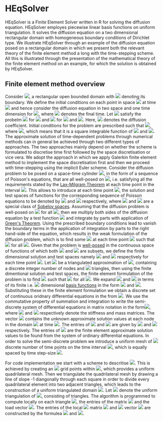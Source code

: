# HEqSolver
HEqSolver is a Finite Element Solver written in R for solving the diffusion equation. HEqSolver employes piecewise linear basis functions on uniform triangulation. It solves the diffusion equation on a two dimensional rectangular domain with homogeneous boundary conditions of Dirichlet type. We illustrate HEqSolver through an example of the diffusion equation posed on a rectangular domain in which we present both the relevant theory of the finite element method a long with the time-stepping scheme. All this is illustrated through the presentation of the mathematical theory of the finite element method on an example, for which the solution is obtained by HEqSolver. 
## Finite element method overview
Consider <img src="https://latex.codecogs.com/svg.latex?\Large&space;\Omega=(0\,\,\,1)\times(0\,\,\,1)\subset\mathbb{R}^2"/>, a rectangular open bounded domain with <img src="https://latex.codecogs.com/svg.latex?\Large&space;\partial\Omega\subset\mathbb{R}^2"/> denoting its boundary. We define the initial conditions on each point in space <img src="https://latex.codecogs.com/svg.latex?\Large&space;(x,y)\in\Omega"/> at time <img src="https://latex.codecogs.com/svg.latex?\Large&space;t=0"/> and hence consider the diffusion equation in two space and one time dimension for <img src="https://latex.codecogs.com/svg.latex?\Large&space;0<t\leq\,T_{max}"/>, where <img src="https://latex.codecogs.com/svg.latex?\Large&space;T_{max}"/> denotes the final time.  Let <img src="https://latex.codecogs.com/svg.latex?\Large&space;u(x,y,t)"/> satisfy the probelm <img src="https://latex.codecogs.com/svg.latex?\Large&space;\frac{\partial\,u}{\partial\,t}=D\Delta\,u(x,y)"/> for <img src="https://latex.codecogs.com/svg.latex?\Large&space;\!(x,y)\in\Omega,\,\,\,t\in(0\,\,\,T_{max}\]"/> and <img src="https://latex.codecogs.com/svg.latex?\Large&space;u(x,y,t)=0"/> for <img src="https://latex.codecogs.com/svg.latex?\Large&space;\quad(x,y)\in\partial\Omega"/> and <img src="https://latex.codecogs.com/svg.latex?\Large&space;t>0"/>. Here, <img src="https://latex.codecogs.com/svg.latex?\Large&space;D>0"/> denotes the diffusion coefficient. Initial conditions for the problem are prescribed such that <img src="https://latex.codecogs.com/svg.latex?\Large&space;u(x,y,0)=u_0(x,y)"/>, where <img src="https://latex.codecogs.com/svg.latex?\Large&space;u_0(x,y)\in\mathbb{L}_2(\Omega)"/>, which means that it is a square integrable function of <img src="https://latex.codecogs.com/svg.latex?\Large&space;x"/> and <img src="https://latex.codecogs.com/svg.latex?\Large&space;y"/>. The approximate solution of time-dependent problems through numerical methods can in general be achieved through two different types of approaches. The two approaches mainly depend on whether the scheme is formulated to discretise time first followed by the space discretisation or vice vera. We adopt the approach in which we apply Galerkin finite element method to implement the space discretisation first and then we proceed with time-stepping using the implicit Euler scheme. Consider the diffusion problem to be posed on a space-time cylinder <img src="https://latex.codecogs.com/svg.latex?\Large&space;\Omega\times(0\,\,\,T_{max}\]"/>, in the form of a sequence of Poisson's equations, that are all well-posed on <img src="https://latex.codecogs.com/svg.latex?\Large&space;\Omega"/>, i.e. satisfying all the requirements stated by the [Lax-Milgram Theorem](http://mathworld.wolfram.com/Lax-MilgramTheorem.html) at each time point in the interval <img src="https://latex.codecogs.com/svg.latex?\Large&space;(0\,\,\,T_{max}\]"/>. 
This allows to introduce at each time point <img src="https://latex.codecogs.com/svg.latex?\Large&space;t"/>, the solution and test spaces of functions for the corresponding sequence of Poisson equations to be denoted by <img src="https://latex.codecogs.com/svg.latex?\Large&space;H^1_{\Omega}=\{w\in\,H^1:\|w(x,y)\|^2<\infty,\,\|\nabla\,w(x,y)\|^2<\infty\}"/> and <img src="https://latex.codecogs.com/svg.latex?\Large&space;H^1_{\Omega_0}=\{w\in\,H^1:\,w(x,y)=0,\;\,x,y\in\partial\Omega\}"/> respectively, where <img src="https://latex.codecogs.com/svg.latex?\Large&space;H^1_{\Omega}"/> and <img src="https://latex.codecogs.com/svg.latex?\Large&space;H^1_{\Omega_0}"/> are a special class of [Sobelov spaces](https://en.wikipedia.org/wiki/Hilbert_space). Assuming that the diffusion problem is well-posed on <img src="https://latex.codecogs.com/svg.latex?\Large&space;\Omega"/> for all <img src="https://latex.codecogs.com/svg.latex?\Large&space;0<t\leq\,T"/>, then we multiply both sides of the diffusion equation by a test function <img src="https://latex.codecogs.com/svg.latex?\Large&space;w(x,y)\in\,H^1_{\Omega_0}"/> and integrate by parts with application of [Green's Theorem](https://en.wikipedia.org/wiki/Green%27s_theorem). Using the prescribed boundary conditions lead to vanish the boundary terms in the application of integration by parts to the right hand-side of the equation, which results in the weak formulation of the diffusion problem, which is to find some <img src="https://latex.codecogs.com/svg.latex?\Large&space;u\in\,H^1_{\Omega}"/> at each time point <img src="https://latex.codecogs.com/svg.latex?\Large&space;t"/>  such that <img src="https://latex.codecogs.com/svg.latex?\Large&space;\int_{\Omega}\frac{\partial\,u}{\partial\,t}w\,dxdy=-D\int_{\Omega}\nabla\,u\,\cdot\nabla\,w\,dxdy"/> for all <img src="https://latex.codecogs.com/svg.latex?\Large&space;w\in\,H^1_{\Omega_0}"/>. Given that the problem is [well-posed](https://en.wikipedia.org/wiki/Well-posed_problem) in the continuous space of functions of which both <img src="https://latex.codecogs.com/svg.latex?\Large&space;H^1_{\Omega}"/> and <img src="https://latex.codecogs.com/svg.latex?\Large&space;H^1_{\Omega_0}"/> are subsets, we define the finite dimensional solution and test spaces namely <img src="https://latex.codecogs.com/svg.latex?\Large&space;V^h\subset\,H^1_{\Omega}"/> and <img src="https://latex.codecogs.com/svg.latex?\Large&space;V_0^h\subset\,H^1_{\Omega_0}"/> respectively for each time point <img src="https://latex.codecogs.com/svg.latex?\Large&space;t"/>. Let <img src="https://latex.codecogs.com/svg.latex?\Large&space;\Omega^h"/> be a triangulated approximation of <img src="https://latex.codecogs.com/svg.latex?\Large&space;\Omega"/>, containing a discrete integer number of nodes and <img src="https://latex.codecogs.com/svg.latex?\Large&space;K"/> triangles, then using the finite dimentional solution and test spaces, the finite element formulation of the problem is to find <img src="https://latex.codecogs.com/svg.latex?\Large&space;u^h\in\,V^h"/> such that <img src="https://latex.codecogs.com/svg.latex?\Large&space;\int_{\Omega^h}\frac{\partial\,u}{\partial\,t}w^h\,dxdy=-D\int_{\Omega^h}\nabla\,u\cdot\nabla\,w\,dxdy"/> for all <img src="https://latex.codecogs.com/svg.latex?\Large&space;\,w^h\in\,V_0^h"/>.  We expand <img src="https://latex.codecogs.com/svg.latex?\Large&space;u^h"/> and <img src="https://latex.codecogs.com/svg.latex?\Large&space;w^h"/> in terms of its finite i.e. <img src="https://latex.codecogs.com/svg.latex?\Large&space;N"/> dimensional [basis functions](https://en.wikipedia.org/wiki/Basis_function) in the form <img src="https://latex.codecogs.com/svg.latex?\Large&space;u^h=\sum_{i=1}^N\,U_i\phi_i"/> and <img src="https://latex.codecogs.com/svg.latex?\Large&space;w^h=\sum_{j=1}^N\,\phi_j"/>. Substituting these in the finite element formulation we obtain a discrete set of continuous oridnary differential equations in the from <img src="https://latex.codecogs.com/svg.latex?\Large&space;\frac{d}{dt}\Big(\int_{\Omega}\sum_{i=1}^NU_i(t)\phi_i\sum_{j=1}^N\phi_j\,dxdy\Big)=-D\int_{\Omega}\sum_{i=1}^NU_i(t)\nabla\,u\cdot\sum_{j=1}^N\nabla\,\phi_j\,dxdy"/>. We use the commutative property of summation and integration to write the semi-discrete system of differential equations in matrix notation in the form<img src="https://latex.codecogs.com/svg.latex?\Large&space;M\frac{dU}{dt}=-DSU(t)"/>, where <img src="https://latex.codecogs.com/svg.latex?\Large&space;S"/> and <img src="https://latex.codecogs.com/svg.latex?\Large&space;M"/> respectively denote the stiffness and mass matrices. The vector <img src="https://latex.codecogs.com/svg.latex?\Large&space;U"/> contains the unknown approximate solution values at each node in the domain <img src="https://latex.codecogs.com/svg.latex?\Large&space;\Omega^h"/> at time <img src="https://latex.codecogs.com/svg.latex?\Large&space;t"/>. The entries of <img src="https://latex.codecogs.com/svg.latex?\Large&space;S"/> and <img src="https://latex.codecogs.com/svg.latex?\Large&space;M"/> are given by <img src="https://latex.codecogs.com/svg.latex?\Large&space;\[S\]_{i,j}=\int_{\Omega^h}\,\nabla\phi_i\cdot\nabla\phi_j\,dxdy"/> and <img src="https://latex.codecogs.com/svg.latex?\Large&space;\[M\]_{i,j}=\int_{\Omega^h}\phi_i\phi_j\,dxdy"/> respectively. The entries of <img src="https://latex.codecogs.com/svg.latex?\Large&space;U"/> are the finite element approximate solution values to be found from the system of ordinary differential equations. 
In order to solve the semi-discrete problem we introduce a uniform mesh of <img src="https://latex.codecogs.com/svg.latex?\Large&space;T"/> discrete number of time points on the time interval <img src="https://latex.codecogs.com/svg.latex?\Large&space;(0\,\,\,T_{max}\]"/>, which is equally spaced by time step-size <img src="https://latex.codecogs.com/svg.latex?\Large&space;\Delta\,t"/>. 






For code implementation we start with a scheme to descritise  <img src="https://latex.codecogs.com/svg.latex?\Large&space;\Omega"/>. This is achieved by creating an <img src="https://latex.codecogs.com/svg.latex?\Large&space;N\times\,N"/> grid points within <img src="https://latex.codecogs.com/svg.latex?\Large&space;\Omega"/>, which provides a uniform quadrilateral mesh. Then we triangulate the quadrilateral mesh by drawing a line of slope -1 diangonally through each square in order to divide every quadrilateral element into two adjacent triangles, which leads to the construction of a uniform triangulated domain <img src="https://latex.codecogs.com/svg.latex?\Large&space;\Omega^h"/>.  Let <img src="https://latex.codecogs.com/svg.latex?\Large&space;\mathcal{T}"/> denote the uniform triangulation of <img src="https://latex.codecogs.com/svg.latex?\Large&space;\Omega"/>, consisting of triangles. The algorithm is programmed to compute locally on each triangle <img src="https://latex.codecogs.com/svg.latex?\Large&space;K\in\mathcal{T}"/>, the entries of the matrix <img src="https://latex.codecogs.com/svg.latex?\Large&space;S"/> and the load vector <img src="https://latex.codecogs.com/svg.latex?\Large&space;L"/>. The entries of the local <img src="https://latex.codecogs.com/svg.latex?\Large&space;3\times3"/> matrix <img src="https://latex.codecogs.com/svg.latex?\Large&space;S"/> and  <img src="https://latex.codecogs.com/svg.latex?\Large&space;3\times1"/> vector <img src="https://latex.codecogs.com/svg.latex?\Large&space;L"/> are constructed by the formulea <img src="https://latex.codecogs.com/svg.latex?\Large&space;\[S\]_{i,j}=\sum_{K}\int_{\Omega^h}\nabla\phi_i\cdot\nabla\phi_j\,d\Omega"/>  and <img src="https://latex.codecogs.com/svg.latex?\Large&space;\[L\]_j=\sum_K\int_{\Omega^h}f\phi_j\,d\Omega"/>.

